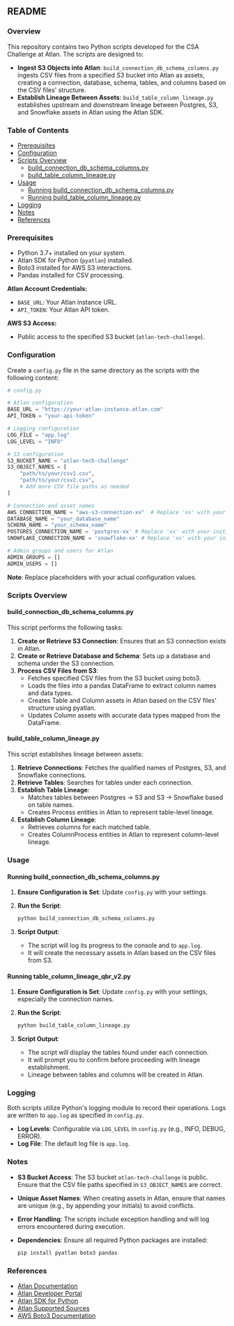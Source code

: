 ## README

### Overview
This repository contains two Python scripts developed for the CSA Challenge at Atlan. The scripts are designed to:

- **Ingest S3 Objects into Atlan**: `build_connection_db_schema_columns.py` ingests CSV files from a specified S3 bucket into Atlan as assets, creating a connection, database, schema, tables, and columns based on the CSV files' structure.
- **Establish Lineage Between Assets**: `build_table_column_lineage.py` establishes upstream and downstream lineage between Postgres, S3, and Snowflake assets in Atlan using the Atlan SDK.

### Table of Contents
- [Prerequisites](#prerequisites)
- [Configuration](#configuration)
- [Scripts Overview](#scripts-overview)
  - [build_connection_db_schema_columns.py](#build_connection_db_schema_columnspy)
  - [build_table_column_lineage.py](#build_table_column_lineagepy)
- [Usage](#usage)
  - [Running build_connection_db_schema_columns.py](#running-build_connection_db_schema_columnspy)
  - [Running build_table_column_lineage.py](#running-build_table_column_lineagepy)
- [Logging](#logging)
- [Notes](#notes)
- [References](#references)

### Prerequisites
- Python 3.7+ installed on your system.
- Atlan SDK for Python (`pyatlan`) installed.
- Boto3 installed for AWS S3 interactions.
- Pandas installed for CSV processing.

**Atlan Account Credentials:**
- `BASE_URL`: Your Atlan instance URL.
- `API_TOKEN`: Your Atlan API token.

**AWS S3 Access:**
- Public access to the specified S3 bucket (`atlan-tech-challenge`).

### Configuration
Create a `config.py` file in the same directory as the scripts with the following content:

```python
# config.py

# Atlan configuration
BASE_URL = "https://your-atlan-instance.atlan.com"
API_TOKEN = "your-api-token"

# Logging configuration
LOG_FILE = "app.log"
LOG_LEVEL = "INFO"

# S3 configuration
S3_BUCKET_NAME = "atlan-tech-challenge"
S3_OBJECT_NAMES = [
    "path/to/your/csv1.csv",
    "path/to/your/csv2.csv",
    # Add more CSV file paths as needed
]

# Connection and asset names
AWS_CONNECTION_NAME = "aws-s3-connection-xx"  # Replace 'xx' with your initials or unique identifier
DATABASE_NAME = "your_database_name"
SCHEMA_NAME = "your_schema_name"
POSTGRES_CONNECTION_NAME = 'postgres-xx' # Replace 'xx' with your initials or unique identifier
SNOWFLAKE_CONNECTION_NAME = 'snowflake-xx' # Replace 'xx' with your initials or unique identifier

# Admin groups and users for Atlan
ADMIN_GROUPS = []
ADMIN_USERS = []
```

**Note**: Replace placeholders with your actual configuration values.

### Scripts Overview

#### build_connection_db_schema_columns.py
This script performs the following tasks:

1. **Create or Retrieve S3 Connection**: Ensures that an S3 connection exists in Atlan.
2. **Create or Retrieve Database and Schema**: Sets up a database and schema under the S3 connection.
3. **Process CSV Files from S3**:
   - Fetches specified CSV files from the S3 bucket using boto3.
   - Loads the files into a pandas DataFrame to extract column names and data types.
   - Creates Table and Column assets in Atlan based on the CSV files' structure using pyatlan.
   - Updates Column assets with accurate data types mapped from the DataFrame.

#### build_table_column_lineage.py
This script establishes lineage between assets:

1. **Retrieve Connections**: Fetches the qualified names of Postgres, S3, and Snowflake connections.
2. **Retrieve Tables**: Searches for tables under each connection.
3. **Establish Table Lineage**:
   - Matches tables between Postgres → S3 and S3 → Snowflake based on table names.
   - Creates Process entities in Atlan to represent table-level lineage.
4. **Establish Column Lineage**:
   - Retrieves columns for each matched table.
   - Creates ColumnProcess entities in Atlan to represent column-level lineage.

### Usage

#### Running build_connection_db_schema_columns.py
1. **Ensure Configuration is Set**: Update `config.py` with your settings.

2. **Run the Script**:

   ```bash
   python build_connection_db_schema_columns.py
   ```

3. **Script Output**:
   - The script will log its progress to the console and to `app.log`.
   - It will create the necessary assets in Atlan based on the CSV files from S3.

#### Running table_column_lineage_qbr_v2.py
1. **Ensure Configuration is Set**: Update `config.py` with your settings, especially the connection names.

2. **Run the Script**:

   ```bash
   python build_table_column_lineage.py
   ```

3. **Script Output**:
   - The script will display the tables found under each connection.
   - It will prompt you to confirm before proceeding with lineage establishment.
   - Lineage between tables and columns will be created in Atlan.

### Logging
Both scripts utilize Python's logging module to record their operations. Logs are written to `app.log` as specified in `config.py`.

- **Log Levels**: Configurable via `LOG_LEVEL` in `config.py` (e.g., INFO, DEBUG, ERROR).
- **Log File**: The default log file is `app.log`.

### Notes
- **S3 Bucket Access**: The S3 bucket `atlan-tech-challenge` is public. Ensure that the CSV file paths specified in `S3_OBJECT_NAMES` are correct.
- **Unique Asset Names**: When creating assets in Atlan, ensure that names are unique (e.g., by appending your initials) to avoid conflicts.
- **Error Handling**: The scripts include exception handling and will log errors encountered during execution.
- **Dependencies**: Ensure all required Python packages are installed:

  ```bash
  pip install pyatlan boto3 pandas
  ```

### References
- [Atlan Documentation](https://ask.atlan.com/)
- [Atlan Developer Portal](https://developer.atlan.com/)
- [Atlan SDK for Python](https://developer.atlan.com/sdks/python-details/)
- [Atlan Supported Sources](https://developer.atlan.com/sources/)
- [AWS Boto3 Documentation](https://boto3.amazonaws.com/v1/documentation/api/latest/index.html)
